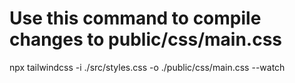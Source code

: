 # Use this command to compile changes to public/css/main.css
npx tailwindcss -i ./src/styles.css -o ./public/css/main.css --watch